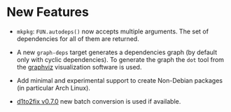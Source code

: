 New Features
============

* `mkpkg`: `FUN.autodeps()` now accepts multiple arguments. The set of dependencies for all of them are returned.

* A new `graph-deps` target generates a dependencies graph (by default only with cyclic dependencies). To generate the graph the `dot` tool from the [graphviz](http://www.graphviz.org/) visualization software is used.

* Add minimal and experimental support to create Non-Debian packages (in particular Arch Linux).

* [d1to2fix v0.7.0](https://github.com/sociomantic-tsunami/d1to2fix/releases/tag/v0.7.0) new batch conversion is used if available.
